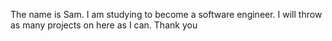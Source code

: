 The name is Sam. 
I am studying to become a software engineer. 
I will throw as many projects on here as I can.
Thank you 
